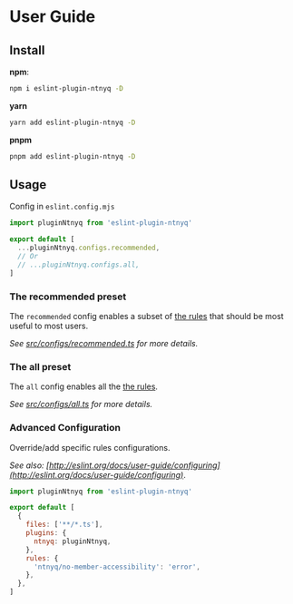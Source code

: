# User Guide

## Install

**npm**:

```bash
npm i eslint-plugin-ntnyq -D
```

**yarn**

```bash
yarn add eslint-plugin-ntnyq -D
```

**pnpm**

```bash
pnpm add eslint-plugin-ntnyq -D
```

## Usage

Config in `eslint.config.mjs`

```js
import pluginNtnyq from 'eslint-plugin-ntnyq'

export default [
  ...pluginNtnyq.configs.recommended,
  // Or
  // ...pluginNtnyq.configs.all,
]
```

### The recommended preset

The `recommended` config enables a subset of [the rules](#rules) that should be most useful to most users.

_See [src/configs/recommended.ts](https://github.com/ntnyq/eslint-plugin-ntnyq/blob/main/src/configs/recommended.ts) for more details._

### The all preset

The `all` config enables all the [the rules](#rules).

_See [src/configs/all.ts](https://github.com/ntnyq/eslint-plugin-ntnyq/blob/main/src/configs/all.ts) for more details._

### Advanced Configuration

Override/add specific rules configurations.

_See also: [http://eslint.org/docs/user-guide/configuring](http://eslint.org/docs/user-guide/configuring)_.

```js
import pluginNtnyq from 'eslint-plugin-ntnyq'

export default [
  {
    files: ['**/*.ts'],
    plugins: {
      ntnyq: pluginNtnyq,
    },
    rules: {
      'ntnyq/no-member-accessibility': 'error',
    },
  },
]
```
